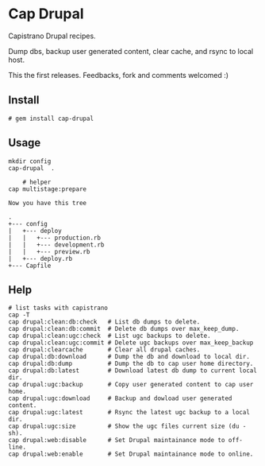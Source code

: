 # Cap Drupal

Capistrano Drupal recipes.

Dump dbs, backup user generated content, clear cache, and rsync to local host.

This the first releases. Feedbacks, fork and comments welcomed :)

## Install

	# gem install cap-drupal


## Usage

	mkdir config
	cap-drupal  .

        # helper
	cap multistage:prepare

	Now you have this tree

	.
	+--- config
	|   +--- deploy
	|   |   +--- production.rb
	|   |   +--- development.rb
	|   |   +--- preview.rb
	|   +--- deploy.rb
	+--- Capfile

## Help

	# list tasks with capistrano
	cap -T
	cap drupal:clean:db:check   # List db dumps to delete.
	cap drupal:clean:db:commit  # Delete db dumps over max_keep_dump.
	cap drupal:clean:ugc:check  # List ugc backups to delete.
	cap drupal:clean:ugc:commit # Delete ugc backups over max_keep_backup
	cap drupal:clearcache       # Clear all drupal caches.
	cap drupal:db:download      # Dump the db and download to local dir.
	cap drupal:db:dump          # Dump the db to cap user home directory.
	cap drupal:db:latest        # Download latest db dump to current local dir.
	cap drupal:ugc:backup       # Copy user generated content to cap user home.
	cap drupal:ugc:download     # Backup and dowload user generated content.
	cap drupal:ugc:latest       # Rsync the latest ugc backup to a local dir.
	cap drupal:ugc:size         # Show the ugc files current size (du -sh).
	cap drupal:web:disable      # Set Drupal maintainance mode to off-line.
	cap drupal:web:enable       # Set Drupal maintainance mode to online.
